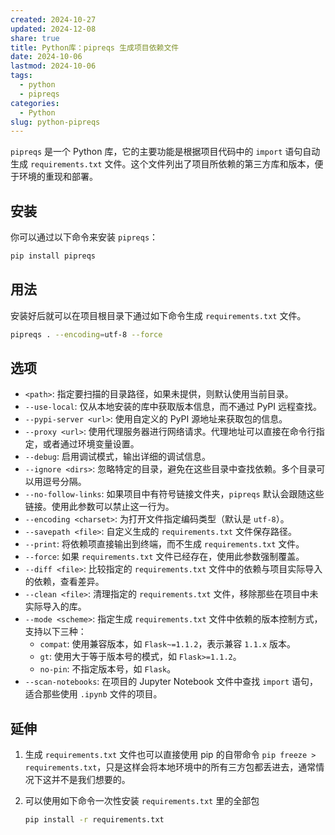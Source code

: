 ```yaml
---
created: 2024-10-27
updated: 2024-12-08
share: true
title: Python库：pipreqs 生成项目依赖文件
date: 2024-10-06
lastmod: 2024-10-06
tags:
  - python
  - pipreqs
categories:
  - Python
slug: python-pipreqs
---
```


`pipreqs` 是一个 Python 库，它的主要功能是根据项目代码中的 `import` 语句自动生成 `requirements.txt` 文件。这个文件列出了项目所依赖的第三方库和版本，便于环境的重现和部署。

## 安装

你可以通过以下命令来安装 `pipreqs`：

```bash
pip install pipreqs
```

## 用法

安装好后就可以在项目根目录下通过如下命令生成 `requirements.txt` 文件。

```bash
pipreqs . --encoding=utf-8 --force
```

## 选项

- `<path>`: 指定要扫描的目录路径，如果未提供，则默认使用当前目录。
- `--use-local`: 仅从本地安装的库中获取版本信息，而不通过 PyPI 远程查找。
- `--pypi-server <url>`: 使用自定义的 PyPI 源地址来获取包的信息。
- `--proxy <url>`: 使用代理服务器进行网络请求。代理地址可以直接在命令行指定，或者通过环境变量设置。
- `--debug`: 启用调试模式，输出详细的调试信息。
- `--ignore <dirs>`: 忽略特定的目录，避免在这些目录中查找依赖。多个目录可以用逗号分隔。
- `--no-follow-links`: 如果项目中有符号链接文件夹，`pipreqs` 默认会跟随这些链接。使用此参数可以禁止这一行为。
- `--encoding <charset>`: 为打开文件指定编码类型（默认是 `utf-8`）。
- `--savepath <file>`: 自定义生成的 `requirements.txt` 文件保存路径。
- `--print`: 将依赖项直接输出到终端，而不生成 `requirements.txt` 文件。
- `--force`: 如果 `requirements.txt` 文件已经存在，使用此参数强制覆盖。
- `--diff <file>`: 比较指定的 `requirements.txt` 文件中的依赖与项目实际导入的依赖，查看差异。
- `--clean <file>`: 清理指定的 `requirements.txt` 文件，移除那些在项目中未实际导入的库。
- `--mode <scheme>`: 指定生成 `requirements.txt` 文件中依赖的版本控制方式，支持以下三种：
	- `compat`: 使用兼容版本，如 `Flask~=1.1.2`，表示兼容 `1.1.x` 版本。
	- `gt`: 使用大于等于版本号的模式，如 `Flask>=1.1.2`。
	- `no-pin`: 不指定版本号，如 `Flask`。
- `--scan-notebooks`: 在项目的 Jupyter Notebook 文件中查找 `import` 语句，适合那些使用 `.ipynb` 文件的项目。 

## 延伸

1. 生成 `requirements.txt` 文件也可以直接使用 pip 的自带命令 `pip freeze > requirements.txt`，只是这样会将本地环境中的所有三方包都丢进去，通常情况下这并不是我们想要的。
2. 可以使用如下命令一次性安装 `requirements.txt` 里的全部包

	```bash
	pip install -r requirements.txt
	```
